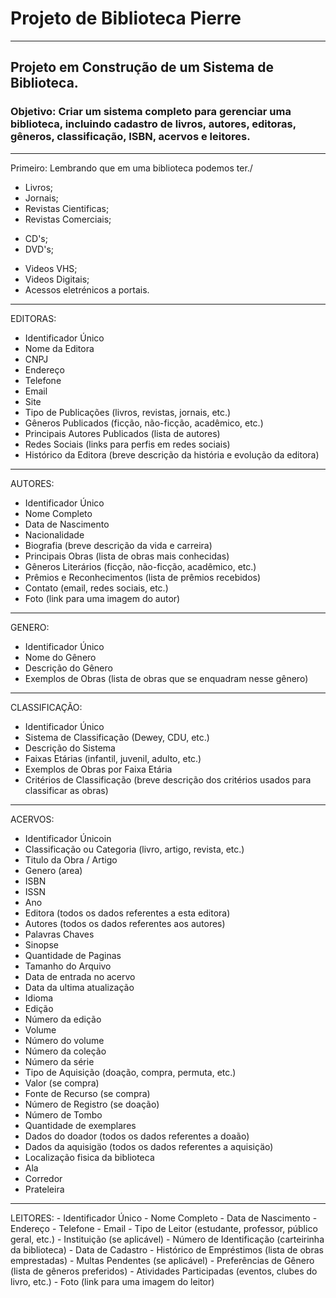# Projeto de Biblioteca Pierre
---------------

## Projeto em Construção de um Sistema de Biblioteca.


### Objetivo: Criar um sistema completo para gerenciar uma biblioteca, incluindo cadastro de livros, autores, editoras, gêneros, classificação, ISBN, acervos e leitores.

-----------------

Primeiro: Lembrando que em uma biblioteca podemos ter./
+ Livros;
+ Jornais;
+ Revistas Cientificas;
+ Revistas Comerciais;
* CD's;
* DVD's;
+ Videos VHS;
+ Videos Digitais;
+ Acessos eletrénicos a portais.


-----------------
EDITORAS:
 - Identificador Único
 - Nome da Editora
 - CNPJ
 - Endereço
 - Telefone
 - Email
 - Site
 - Tipo de Publicações (livros, revistas, jornais, etc.)
 - Gêneros Publicados (ficção, não-ficção, acadêmico, etc.)
 - Principais Autores Publicados (lista de autores)
 - Redes Sociais (links para perfis em redes sociais)
 - Histórico da Editora (breve descrição da história e evolução da editora)

-----------------
AUTORES:
 - Identificador Único
 - Nome Completo
 - Data de Nascimento
 - Nacionalidade
 - Biografia (breve descrição da vida e carreira)
 - Principais Obras (lista de obras mais conhecidas)
 - Gêneros Literários (ficção, não-ficção, acadêmico, etc.)
 - Prêmios e Reconhecimentos (lista de prêmios recebidos)
 - Contato (email, redes sociais, etc.)
 - Foto (link para uma imagem do autor)

-----------------
GENERO:
 - Identificador Único
 - Nome do Gênero
 - Descrição do Gênero
 - Exemplos de Obras (lista de obras que se enquadram nesse gênero)

-----------------
CLASSIFICAÇÃO:
 - Identificador Único
 - Sistema de Classificação (Dewey, CDU, etc.)
 - Descrição do Sistema
 - Faixas Etárias (infantil, juvenil, adulto, etc.)
 - Exemplos de Obras por Faixa Etária
 - Critérios de Classificação (breve descrição dos critérios usados para classificar as obras)

------------------

ACERVOS:
   - Identificador Únicoin
   - Classificação ou Categoria (livro, artigo, revista, etc.)
   - Titulo da Obra / Artigo
   - Genero (area)
   - ISBN
   - ISSN
   - Ano
   - Editora (todos os dados referentes a esta editora)
   - Autores (todos os dados referentes aos autores)
   - Palavras Chaves
   - Sinopse
   - Quantidade de Paginas
   - Tamanho do Arquivo
   - Data de entrada no acervo
   - Data da ultima atualização
   - Idioma
   - Edição
   - Número da edição
   - Volume
   - Número do volume
   - Número da coleção
   - Número da série
   - Tipo de Aquisição (doação, compra, permuta, etc.)
   - Valor (se compra)
   - Fonte de Recurso (se compra)
   - Número de Registro (se doação)
   - Número de Tombo 
   - Quantidade de exemplares
   - Dados do doador (todos os dados referentes a doaão)
   - Dados da aquisigäo (todos os dados referentes a aquisiçäo)
   - Localização fisica da biblioteca
   - Ala
   - Corredor
   - Prateleira


-------------------
LEITORES:
    - Identificador Único
    - Nome Completo
    - Data de Nascimento
    - Endereço
    - Telefone
    - Email
    - Tipo de Leitor (estudante, professor, público geral, etc.)
    - Instituição (se aplicável)
    - Número de Identificação (carteirinha da biblioteca)
    - Data de Cadastro
    - Histórico de Empréstimos (lista de obras emprestadas)
    - Multas Pendentes (se aplicável)
    - Preferências de Gênero (lista de gêneros preferidos)
    - Atividades Participadas (eventos, clubes do livro, etc.)
    - Foto (link para uma imagem do leitor)


